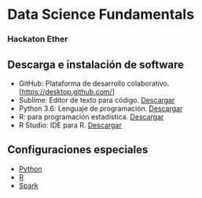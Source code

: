 # Data Science Fundamentals
### Hackaton Ether

## Descarga e instalación de software
 * GitHub: Plataforma de desarrollo colaborativo. [https://desktop.github.com/]
 * Sublime: Editor de texto para código. [Descargar](https://www.sublimetext.com/)
 * Python 3.6: Lenguaje de programación. [Descargar](https://www.python.org/downloads/)
 * R: para programación estadística. [Descargar](https://www.icesi.edu.co/CRAN/)
 * R Studio: IDE para R. [Descargar](https://www.rstudio.com/products/rstudio/download/)

## Configuraciones especiales
 - [Python]()
 - [R]()
 - [Spark]()
